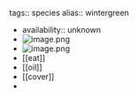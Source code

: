 tags:: species
alias:: wintergreen

- availability:: unknown
- ![image.png](https://peach-geographical-bat-397.mypinata.cloud/ipfs/QmS1ck1AUAqKtrPjHDj4fTWoPyPVF4KTEE9V2TKui8Q1Ex)
- ![image.png](https://peach-geographical-bat-397.mypinata.cloud/ipfs/QmRM8Wmv3ybZ6KZJhHVDbHPhNtNnYmCrm6R554ytdaMFz1)
- [[eat]]
- [[oil]]
- [[cover]]
-